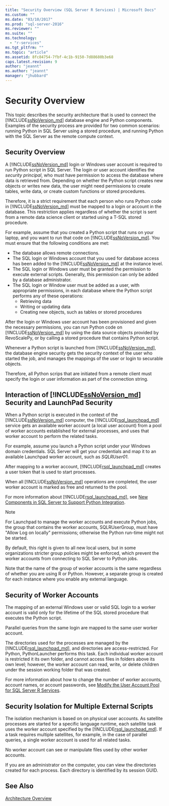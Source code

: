 ```yaml
---
title: "Security Overview (SQL Server R Services) | Microsoft Docs"
ms.custom: ""
ms.date: "03/10/2017"
ms.prod: "sql-server-2016"
ms.reviewer: ""
ms.suite: ""
ms.technology: 
  - "r-services"
ms.tgt_pltfrm: ""
ms.topic: "article"
ms.assetid: 8fc84754-7fbf-4c1b-9150-7d88680b3e68
caps.latest.revision: 9
author: "jeannt"
ms.author: "jeannt"
manager: "jhubbard"
---
```

# Security Overview 

This topic describes the security architecture that is used to connect the [!INCLUDE[ssNoVersion_md](../../includes/ssnoversion-md.md)] database engine and Python components. Examples of the security process are provided for two common scenarios: running Python in SQL Server using a stored procedure, and running Python with the SQL Server as the remote compute context.

## Security Overview

A [!INCLUDE[ssNoVersion_md](../../includes/ssnoversion-md.md)] login or Windows user account is required to run Python script in SQL Server. The login or user account identifies the *security principal*, who must have permission to access the database where data is retrieved from. Depending on whether the Python script creates new objects or writes new data, the user might need permissions to create tables, write data, or create custom functions or stored procedures.

Therefore, it is a strict requirement that each person who runs Python code in [!INCLUDE[ssNoVersion_md](../../includes/ssnoversion-md.md)] must be mapped to a login or account in the database. This restriction applies regardless of whether the script is sent from a remote data science client or started using a T-SQL stored procedure. 

For example, assume that you created a Python script that runs on your laptop, and you want to run that code on [!INCLUDE[ssNoVersion_md](../../includes/ssnoversion-md.md)]. You must ensure that the following conditions are met:

+ The database allows remote connections.
+ The SQL login or Windows account that you used for database access has been added to the [!INCLUDE[ssNoVersion_md](../../includes/ssnoversion-md.md)] at the instance level. 
+ The SQL login or Windows user must be granted the permission to execute external scripts. Generally, this permission can only be added by a database administrator.
+ The SQL login or Window user must be added as a user, with appropriate permissions, in each database where the Python script performs any of these operations:
    + Retrieving data
    + Writing or updating data 
    + Creating new objects, such as tables or stored procedures

After the login or Windows user account has been provisioned and given the necessary permissions, you can run Python code on [!INCLUDE[ssNoVersion_md](../../includes/ssnoversion-md.md)] by using the data source objects provided by RevoScalePy, or by calling a stored procedure that contains Python script. 

Whenever a Python script is launched from [!INCLUDE[ssNoVersion_md](../../includes/ssnoversion-md.md)], the database engine security gets the security context of the user who started the job, and manages the mappings of the user or login to securable objects. 

Therefore, all Python scrips that are initiated from a remote client must specify the login or user information as part of the connection string.


## Interaction of [!INCLUDE[ssNoVersion_md](../../includes/ssnoversion-md.md)] Security and LaunchPad Security

When a Python script is executed in the context of the [!INCLUDE[ssNoVersion_md](../../includes/ssnoversion-md.md)] computer, the [!INCLUDE[rsql_launchpad_md](../../includes/rsql-launchpad-md.md)] service gets an available worker account (a local user account) from a pool of worker accounts established for external processes, and uses that worker account to perform the related tasks. 

For example, assume you launch a Python script under your Windows domain credentials. SQL Server will get your credentials and map it to an available Launchpad worker account, such as *SQLRUser01*.

After mapping to a worker account, [!INCLUDE[rsql_launchpad_md](../../includes/rsql-launchpad-md.md)] creates a user token that is used to start processes. 

When all [!INCLUDE[ssNoVersion_md](../../includes/ssnoversion-md.md)] operations are completed, the user worker account is marked as free and returned to the pool.

For more information about [!INCLUDE[rsql_launchpad_md](../../includes/rsql-launchpad-md.md)], see [New Components in SQL Server to Support Python Integration](../../advanced-analytics/python/new-components-in-sql-server-to-support-python-integration.md).

> [!NOTE]
> For Launchpad to manage the worker accounts and execute Python jobs, the group that contains the worker accounts, SQLRUserGroup, must have "Allow Log on locally" permissions; otherwise the Python run-time might not be started. 
> 
> By default, this right is given to all new local users, but in some organizations stricter group policies might be enforced, which prevent the worker accounts from connecting to SQL Server to Python jobs.
> 
> Note that the name of the group of worker accounts is the same regardless of whether you are using R or Python. However, a separate group is created for each instance where you enable any external language.  

## Security of Worker Accounts

The mapping of an external Windows user or valid SQL login to a worker account is valid only for the lifetime of the SQL stored procedure that executes the Python script. 

Parallel queries from the same login are mapped to the same user worker account.

The directories used for the processes are managed by the [!INCLUDE[rsql_launchpad_md](../../includes/rsql-launchpad-md.md)], and directories are access-restricted. For Python, PythonLauncher performs this task. Each individual worker account is restricted it its own folder, and cannot access files in folders above its own level; however, the worker account can read, write, or delete children under the session working folder that was created.

For more information about how to change the number of worker accounts, account names, or account passwords, see [Modify the User Account Pool for SQL Server R Services](../../advanced-analytics/r-services/modify-the-user-account-pool-for-sql-server-r-services.md).


## Security Isolation for Multiple External Scripts

The isolation mechanism is based on on physical user accounts. As satellite processes are started for a specific language runtime, each satellite task uses the worker account specified by the [!INCLUDE[rsql_launchpad_md](../../includes/rsql-launchpad-md.md)]. If a task requires multiple satellites, for example, in the case of parallel queries, a single worker account is used for all related tasks.

No worker account can see or manipulate files used by other worker accounts.
 
If you are an administrator on the computer, you can view the directories created for each process. Each directory is identified by its session GUID.

## See Also
[Architecture Overview](../../advanced-analytics/python/architecture-overview-sql-server-python.md)

